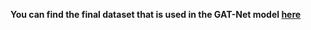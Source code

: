 **You can find the final dataset that is used in the GAT-Net model [here](https://www.kaggle.com/datasets/mohamedhassan1911/planify-graphs-all-forms)**
